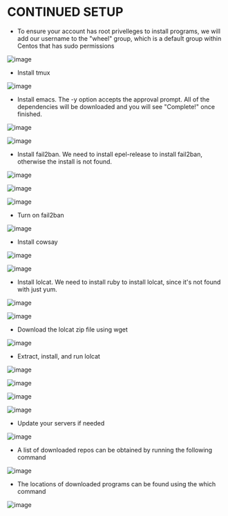 # CONTINUED SETUP

- To ensure your account has root privelleges to install programs, we will add our username to the "wheel" group, which is a default group within Centos that has sudo permissions 

![image](https://user-images.githubusercontent.com/64757540/98839037-07df8600-2413-11eb-96ef-d06f6eb609f9.png)

- Install tmux

![image](https://user-images.githubusercontent.com/64757540/98839013-ff874b00-2412-11eb-916b-78684b7a7c5d.png)

- Install emacs. The -y option accepts the approval prompt. All of the dependencies will be downloaded and you will see "Complete!" once finished.

![image](https://user-images.githubusercontent.com/64757540/98839162-36f5f780-2413-11eb-8854-92d426884a15.png)

![image](https://user-images.githubusercontent.com/64757540/98839221-470dd700-2413-11eb-80a4-05c116c0394a.png)

- Install fail2ban. We need to install epel-release to install fail2ban, otherwise the install is not found.

![image](https://user-images.githubusercontent.com/64757540/98839360-6e64a400-2413-11eb-803e-7f9b389233b5.png)

![image](https://user-images.githubusercontent.com/64757540/98839379-73c1ee80-2413-11eb-9de7-b0e65ad55568.png)

![image](https://user-images.githubusercontent.com/64757540/98839403-7b819300-2413-11eb-878d-2f1c03c7d9a8.png)

- Turn on fail2ban

![image](https://user-images.githubusercontent.com/64757540/98840328-a91b0c00-2414-11eb-853f-7bcdef1ec983.png)

- Install cowsay

![image](https://user-images.githubusercontent.com/64757540/98839432-83413780-2413-11eb-94a2-a57f263b01d5.png)

![image](https://user-images.githubusercontent.com/64757540/98839447-8805eb80-2413-11eb-9433-fdbabbe967b5.png)

- Install lolcat. We need to install ruby to install lolcat, since it's not found with just yum.

![image](https://user-images.githubusercontent.com/64757540/98839483-905e2680-2413-11eb-8f66-df02938f4cc8.png)

![image](https://user-images.githubusercontent.com/64757540/98839542-a79d1400-2413-11eb-854f-1346e36da976.png)

- Download the lolcat zip file using wget

![image](https://user-images.githubusercontent.com/64757540/98839634-c7ccd300-2413-11eb-975c-15cd56f7f5ef.png)

- Extract, install, and run lolcat

![image](https://user-images.githubusercontent.com/64757540/98839668-d4512b80-2413-11eb-9d48-e1bf429ef252.png)

![image](https://user-images.githubusercontent.com/64757540/98839686-d9ae7600-2413-11eb-8a61-91591ef11071.png)

![image](https://user-images.githubusercontent.com/64757540/98839699-e03ced80-2413-11eb-91f6-ea527abcac22.png)

![image](https://user-images.githubusercontent.com/64757540/98839720-e4690b00-2413-11eb-9175-7c20db92a6f4.png)

- Update your servers if needed

![image](https://user-images.githubusercontent.com/64757540/98839842-0c586e80-2414-11eb-9df5-3c2139be99df.png)

- A list of downloaded repos can be obtained by running the following command

![image](https://user-images.githubusercontent.com/64757540/98840969-7a516580-2415-11eb-864b-9473d42a3f90.png)

- The locations of downloaded programs can be found using the which command

![image](https://user-images.githubusercontent.com/64757540/98841180-bdabd400-2415-11eb-82fd-3642300bc935.png)


